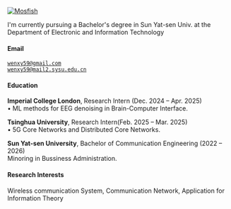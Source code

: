 [![Mosfish](https://img.shields.io/badge/XX-github-blue?logo=github)](https://github.com/XX)

I'm currently pursuing a Bachelor's degree in Sun Yat-sen Univ. at the Department of Electronic and Information Technology

#### Email  
<code>wenxy59@gmail.com</code>  
<code>wenxy59@mail2.sysu.edu.cn</code>

#### Education  
**Imperial College London**, Research Intern (Dec. 2024 – Apr. 2025)  
• ML methods for EEG denoising in Brain-Computer Interface.

**Tsinghua University**, Research Intern(Feb. 2025 – Mar. 2025)  
• 5G Core Networks and Distributed Core Networks.

**Sun Yat-sen University**, Bachelor of Communication Engineering (2022 – 2026)  
Minoring in Bussiness Administration.

#### Research Interests  
Wireless communication System, Communication Network, Application for Information Theory